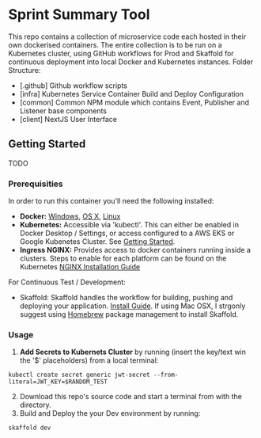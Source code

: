 # Sprint Summary Tool

This repo contains a collection of microservice code each hosted in their own dockerised containers. The entire collection is to be run on a Kubernetes cluster, using GitHub workflows for Prod and Skaffold for continuous deployment into local Docker and Kubernetes instances. Folder Structure:

- [.github] Github workflow scripts
- [infra] Kubernetes Service Container Build and Deploy Configuration
- [common] Common NPM module which contains Event, Publisher and Listener base components
- [client] NextJS User Interface

## Getting Started

TODO

### Prerequisities

In order to run this container you'll need the following installed:

- **Docker:** [Windows](https://docs.docker.com/windows/started), [OS X](https://docs.docker.com/mac/started/), [Linux](https://docs.docker.com/linux/started/)
- **Kubernetes:** Accessible via 'kubectl'. This can either be enabled in Docker Desktop / Settings, or access configured to a AWS EKS or Google Kubenetes Cluster. See [Getting Started](https://kubernetes.io/docs/setup/).
- **Ingress NGINX:** Provides access to docker containers running inside a clusters. Steps to enable for each platform can be found on the Kubernetes [NGINX Installation Guide](https://kubernetes.github.io/ingress-nginx/deploy/)

For Continuous Test / Development:

- Skaffold: Skaffold handles the workflow for building, pushing and deploying your application. [Install Guide](https://skaffold.dev/docs/install/). If using Mac OSX, I strgonly suggest using [Homebrew](https://brew.sh/) package management to install Skaffold.

### Usage

1. **Add Secrets to Kubernets Cluster** by running (insert the key/text win the '$' placeholders) from a local terminal:

```shell
kubectl create secret generic jwt-secret --from-literal=JWT_KEY=$RANDOM_TEST
```

2. Download this repo's source code and start a terminal from with the directory.
3. Build and Deploy the your Dev environment by running:

```shell
skaffold dev
```
